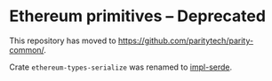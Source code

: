 # Ethereum primitives – Deprecated

This repository has moved to https://github.com/paritytech/parity-common/.

Crate `ethereum-types-serialize` was renamed to [impl-serde](https://github.com/paritytech/parity-common/tree/master/primitive-types/impls/serde).
